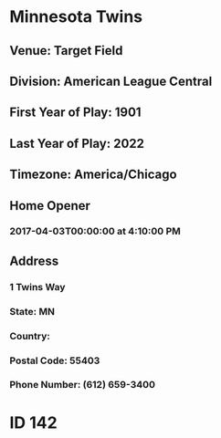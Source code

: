 # Minnesota Twins
## Venue: Target Field
## Division: American League Central
## First Year of Play: 1901
## Last Year of Play: 2022
## Timezone: America/Chicago
## Home Opener
### 2017-04-03T00:00:00 at 4:10:00 PM
## Address
### 1 Twins Way
### State: MN
### Country: 
### Postal Code: 55403
### Phone Number: (612) 659-3400
# ID 142